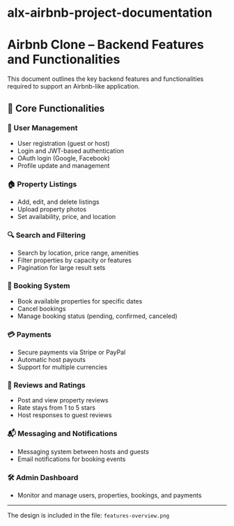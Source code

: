 # alx-airbnb-project-documentation
# Airbnb Clone – Backend Features and Functionalities

This document outlines the key backend features and functionalities required to support an Airbnb-like application.

## 🔑 Core Functionalities

### 👥 User Management
- User registration (guest or host)
- Login and JWT-based authentication
- OAuth login (Google, Facebook)
- Profile update and management

### 🏠 Property Listings
- Add, edit, and delete listings
- Upload property photos
- Set availability, price, and location

### 🔍 Search and Filtering
- Search by location, price range, amenities
- Filter properties by capacity or features
- Pagination for large result sets

### 📆 Booking System
- Book available properties for specific dates
- Cancel bookings
- Manage booking status (pending, confirmed, canceled)

### 💳 Payments
- Secure payments via Stripe or PayPal
- Automatic host payouts
- Support for multiple currencies

### 🌟 Reviews and Ratings
- Post and view property reviews
- Rate stays from 1 to 5 stars
- Host responses to guest reviews

### 📬 Messaging and Notifications
- Messaging system between hosts and guests
- Email notifications for booking events

### 🛠️ Admin Dashboard
- Monitor and manage users, properties, bookings, and payments

---

The design is included in the file: `features-overview.png`
